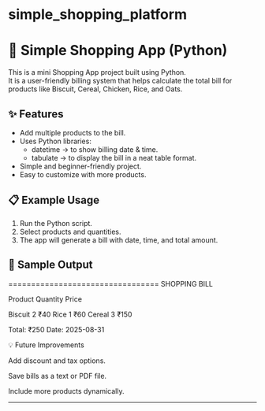 # simple_shopping_platform

# 🛒 Simple Shopping App (Python)

This is a mini Shopping App project built using Python.  
It is a user-friendly billing system that helps calculate the total bill for products like Biscuit, Cereal, Chicken, Rice, and Oats.  

## ✨ Features
- Add multiple products to the bill.
- Uses Python libraries:
  - datetime → to show billing date & time.
  - tabulate → to display the bill in a neat table format.
- Simple and beginner-friendly project.
- Easy to customize with more products.

## 📋 Example Usage
1. Run the Python script.  
2. Select products and quantities.  
3. The app will generate a bill with date, time, and total amount.  

## 🧾 Sample Output

================================= SHOPPING BILL

Product     Quantity     Price

Biscuit        2         ₹40 Rice           1         ₹60 Cereal         3         ₹150

Total: ₹250 Date: 2025-08-31



💡 Future Improvements

Add discount and tax options.

Save bills as a text or PDF file.

Include more products dynamically.



---
